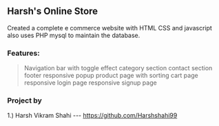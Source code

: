 ## Harsh's Online Store
Created a complete e commerce website with HTML CSS and javascript also uses PHP mysql to maintain the database.
### Features:

>Navigation bar with toggle effect
>category section
>contact section
>footer
>responsive popup
>product page with sorting
>cart page
>responsive login page
>responsive signup page


### Project by
1.) Harsh Vikram Shahi --- https://github.com/Harshshahi99 <br>

